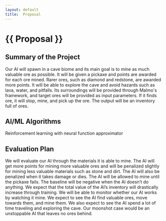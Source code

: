 ```yaml
---
layout: default
title:  Proposal
---
```


# {{ Proposal }}

## Summary of the Project
Our AI will spawn in a cave biome and its main goal is to mine as much valuable ore as possible. It will be given a pickaxe and points are awarded for each ore mined. Rarer ores, such as diamond and redstone, are awarded more points. It will be able to explore the cave and avoid hazards such as lava, water, and pitfalls. Its surroundings will be provided through Malmo's framework, and target ores will be provided as input parameters. If it finds ore, it will stop, mine, and pick up the ore. The output will be an inventory full of ores.

## AI/ML Algorithms
Reinforcement learning with neural function approximator

## Evaluation Plan
We will evaluate our AI through the materials it is able to mine. The AI will get more points for mining more valuable ores and will be penalized slightly for mining less valuable materials such as stone and dirt. The AI will also be penalized when it takes damage or dies. The AI will be allowed to mine until the pickaxe fails. The baseline will be negative when the AI doesn’t do anything. We expect that the total value of the AI’s inventory will drastically increase through training. 
We will be able to monitor whether our AI works by watching it mine. We expect to see the AI find valuable ores, move towards them, and mine them. We also expect to see the AI spend a lot of time traveling and exploring the cave. Our moonshot case would be an unstoppable AI that leaves no ores behind.
